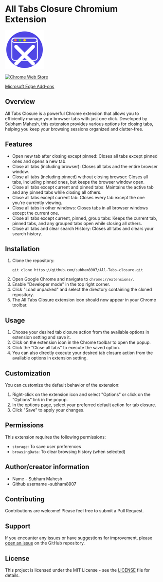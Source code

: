 # All Tabs Closure Chromium Extension

![All Tabs Closure Icon](https://github.com/subham8907/All-Tabs-Closure/blob/main/icons/icontrans128_light.png)

 <a href="https://chromewebstore.google.com/detail/all-tabs-closure/bpiekeniajgabgndghkaagjehjipmcgi">
    <img height="58" src="https://i.imgur.com/K9Yh8G9.png" alt="Chrome Web Store"></a>

   <a href="https://microsoftedge.microsoft.com/addons/detail/all-tabs-closure/dhpdomooolpjlplgjinogkejobkknkgm" target="_blank" rel="noopener noreferrer">Microsoft Edge Add-ons</a>

    
## Overview

All Tabs Closure is a powerful Chrome extension that allows you to efficiently manage your browser tabs with just one click. Developed by Subham Mahesh, this extension provides various options for closing tabs, helping you keep your browsing sessions organized and clutter-free.

## Features

- Open new tab after closing except pinned: Closes all tabs except pinned ones and opens a new tab.
- Close all tabs (including browser): Closes all tabs and the entire browser window.
- Close all tabs (including pinned) without closing browser: Closes all tabs, including pinned ones, but keeps the browser window open.
- Close all tabs except current and pinned tabs: Maintains the active tab and any pinned tabs while closing all others.
- Close all tabs except current tab: Closes every tab except the one you're currently viewing.
- Close all tabs in other windows: Closes tabs in all browser windows except the current one.
- Close all tabs except current, pinned, group tabs: Keeps the current tab, pinned tabs, and any grouped tabs open while closing all others.
- Close all tabs and clear search History: Closes all tabs and clears your search history.

## Installation

1. Clone the repository:
   ```
   git clone https://github.com/subham8907/All-Tabs-closure.git
   ```
2. Open Google Chrome and navigate to `chrome://extensions/`.
3. Enable "Developer mode" in the top right corner.
4. Click "Load unpacked" and select the directory containing the cloned repository.
5. The All Tabs Closure extension icon should now appear in your Chrome toolbar.

## Usage

1. Choose your desired tab closure action from the available options in extension setting and save it.
2. Click on the extension icon in the Chrome toolbar to open the popup.
3. Click the "Close all tabs" to execute the saved option.
4. You can also directly execute your desired tab closure action from the available options in extension setting.

## Customization

You can customize the default behavior of the extension:

1. Right-click on the extension icon and select "Options" or click on the "Options" link in the popup.
2. In the options page, select your preferred default action for tab closure.
3. Click "Save" to apply your changes.

## Permissions

This extension requires the following permissions:

- `storage`: To save user preferences
- `browsingData`: To clear browsing history (when selected)

## Author/creator information

- Name - Subham Mahesh
- Github username -subham8907


## Contributing

Contributions are welcome! Please feel free to submit a Pull Request.

## Support

If you encounter any issues or have suggestions for improvement, please [open an issue](https://github.com/subham8907/All-Tabs-closure/issues) on the GitHub repository.

## License

This project is licensed under the MIT License - see the [LICENSE](LICENSE) file for details.


